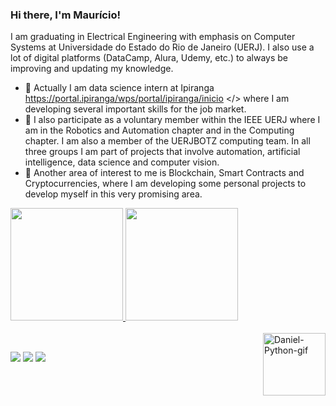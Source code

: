 ### Hi there, I'm Maurício!
I am graduating in Electrical Engineering with emphasis on Computer Systems at Universidade do Estado do Rio de Janeiro (UERJ). I also use a lot of digital platforms (DataCamp, Alura, Udemy, etc.) to always be improving and updating my knowledge.

- 🔭 Actually I am data science intern at Ipiranga <a href>https://portal.ipiranga/wps/portal/ipiranga/inicio </> where I am developing several important skills for the job market.
- 🌱 I also participate as a voluntary member within the IEEE UERJ where I am in the Robotics and Automation chapter and in the Computing chapter. I am also a member of the UERJBOTZ computing team. In all three groups I am part of projects that involve automation, artificial intelligence, data science and computer vision.
- 🤝 Another area of ​​interest to me is Blockchain, Smart Contracts and Cryptocurrencies, where I am developing some personal projects to develop myself in this very promising area.
 <div>
  <a href="https://github.com/mauricioarauujo">
  <img height="180em" src="https://github-readme-stats.vercel.app/api?username=mauricioarauujo&show_icons=true&theme=dracula&include_all_commits=true&count_private=true"/>
  <img height="180em" src="https://github-readme-stats.vercel.app/api/top-langs/?username=mauricioarauujo&layout=compact&langs_count=16&theme=dracula"/>
</div>
<div style="display: inline_block"><br>
  <img align="right" alt="Daniel-Python-gif" height="100" width="100 "src="https://media2.giphy.com/media/KAq5w47R9rmTuvWOWa/giphy.gif?cid=ecf05e471ls91aq59uuezor9t2lr0kgpc28r6dktmt5m7hfj&rid=giphy.gif&ct=g">
</div>
  
  ##
 
<div> 
  <a href="https://instagram.com/mauricioarauujo" target="_blank" ><img src="https://img.shields.io/badge/-Instagram-%23E4405F?style=for-the-badge&logo=instagram&logoColor=white" target="_blank" ></a>
  <a href = "mailto: mauricio.araujo97@gmail.com"><img src="https://img.shields.io/badge/-Gmail-%23333?style=for-the-badge&logo=gmail&logoColor=white" target="_blank"></a>
  <a href="https://www.linkedin.com/in/mauricio-arauujo/" target="_blank" ><img src="https://img.shields.io/badge/-LinkedIn-%230077B5?style=for-the-badge&logo=linkedin&logoColor=white" target="_blank" ></a>
 
</div>
